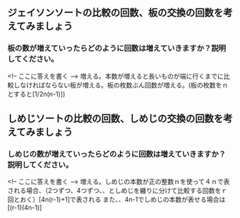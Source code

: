 ## ジェイソンソートの比較の回数、板の交換の回数を考えてみましょう

### 板の数が増えていったらどのように回数は増えていきますか？説明してください。
<!– ここに答えを書く –>
増える。本数が増えると長いものが端に行くまでに比較しなければならない板が増える。板の枚数ぶん回数が増える。(板の枚数をｎとすると[1/2n(n-1)])
## しめじソートの比較の回数、しめじの交換の回数を考えてみましょう

### しめじの数が増えていったらどのように回数は増えていきますか？説明してください。
<!– ここに答えを書く –>
増える。しめじの本数が正の整数ｎを使って４ｎで表される場合、（2つずつ、4つずつ、、としめじを纏りに分けて比較する回数をｒ回とおく）[4n(r-1)+1]で表される
また、、4n-1でしめじの本数が表せる場合は[(r-1)(4n-1)]